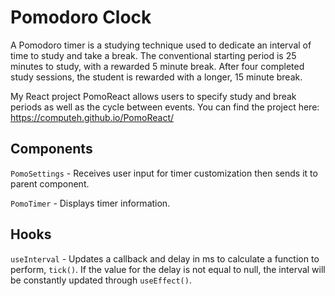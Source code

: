 # Pomodoro Clock

A Pomodoro timer is a studying technique used to dedicate an interval of time to study and take a break. The conventional
starting period is 25 minutes to study, with a rewarded 5 minute break. After four completed study sessions, the student is
rewarded with a longer, 15 minute break.

My React project PomoReact allows users to specify study and break periods as well as the cycle between events.
You can find the project here: https://computeh.github.io/PomoReact/

## Components
`PomoSettings` - Receives user input for timer customization then sends it to parent component.

`PomoTimer` - Displays timer information.

## Hooks
`useInterval` - Updates a callback and delay in ms to calculate a function to perform, `tick()`. If the value
for the delay is not equal to null, the interval will be constantly updated through `useEffect()`.
